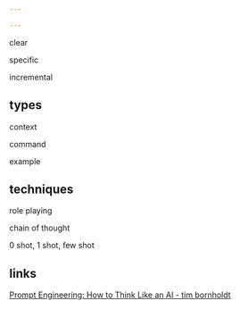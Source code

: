 ```yaml
---

---
```


clear 

specific 

incremental

## types 

context

command 

example 

## techniques 

role playing 

chain of thought 

0 shot, 1 shot, few shot

## links 

[Prompt Engineering: How to Think Like an AI - tim bornholdt](https://timbornholdt.com/blog/prompt-engineering-how-to-think-like-an-ai)

